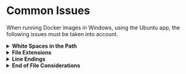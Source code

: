 # Common Issues

When running Docker images in Windows, using the Ubuntu app, the following issues must be taken into account.

<details>
<summary><b>White Spaces in the Path</b></summary>

When running the Ubuntu app in a Windows operating system, the path to the project's directory must not have white spaces. This can be easily avoided when the `<windows_username>` does not have blanks. If the `<windows_username>` has white spaces, the easiest solution is to create a new user in that computer without white spaces.

</details>

<details>
<summary><b>File Extensions</b></summary>

If you have created the text configuration files or the data files (FASTA files, for instance) using Windows applications (Notepad, for instance), it is likely that the files have the `.txt` extension. Therefore, it is advisable to, using the Ubuntu app, go to the project’s directory (for instance by typing, cd `C:/Users/<windows_username>/Documents/Project`) and then type `ls`. This Linux command will list the name of all files under that directory. If the name of the text configuration files or the data files ends in `.txt`, the full name of the file (including the extension) must be typed in the Docker command that you want to run. Some Docker images may not accept a text configuration file or data file with the `.txt` extension. In those cases, simply use the `mv` command to change the file name (for instance `mv name.txt name`).

</details>

<details>
<summary><b>Line Endings</b></summary>

Text files created on DOS/Windows machines have different line endings than Unix/Linux files:

- DOS/Windows: carriage return and line feed (`\r\n`)
- Unix/Linux: just line feed (`\n`)

Some Docker images may not run because of this difference. There are two simple solutions for this issue:

### Option 1: Using dos2unix

1. Install dos2unix:

   ```bash
   sudo apt-get install dos2unix
   ```

2. Convert the file:

   ```bash
   dos2unix name.txt
   ```

### Option 2: Using sed

Convert line endings with sed:

```bash
sed -i 's/\r$//' name.txt
```

</details>

<details>
<summary><b>End of File Considerations</b></summary>

Some Docker image applications read the lines, one by one, from a text file, as a set of instructions. In computers with a Linux operating system, if there is an extra blank line after the last valid instruction, the application will try to process the blank line as if it were a valid instruction, leading to all sort of problems. Unexpectedly, when using the Windows Ubuntu app, an extra blank line is required at the end of the file in order for the application to be able to read the last valid instruction.

</details>
